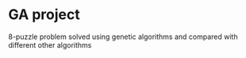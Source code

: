 # GA project
 8-puzzle problem solved using genetic algorithms and compared with different other algorithms
